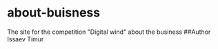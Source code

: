 # about-buisness
The site for the competition "Digital wind" about the business
##Author Issaev Timur
